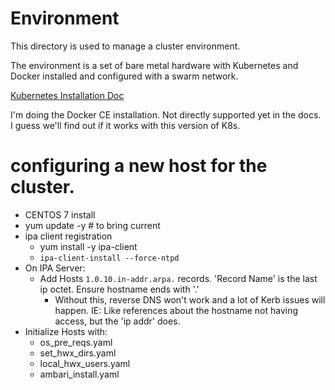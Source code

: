 # Environment

This directory is used to manage a cluster environment.

The environment is a set of bare metal hardware with Kubernetes and Docker installed and configured with a swarm network.


[Kubernetes Installation Doc](https://kubernetes.io/docs/setup/independent/install-kubeadm/)

I'm doing the Docker CE installation.  Not directly supported yet in the docs.  I guess we'll find out if it works with this version of K8s.


# configuring a new host for the cluster.

- CENTOS 7 install
- yum update -y # to bring current
- ipa client registration
    - yum install -y ipa-client
    - `ipa-client-install --force-ntpd`
- On IPA Server:
    - Add Hosts `1.0.10.in-addr.arpa.` records.  'Record Name' is the last ip octet.  Ensure hostname ends with '.'
        - Without this, reverse DNS won't work and a lot of Kerb issues will happen.  IE: Like references about the hostname not having access, but the 'ip addr' does.
- Initialize Hosts with:
    - os_pre_reqs.yaml
    - set_hwx_dirs.yaml
    - local_hwx_users.yaml
    - ambari_install.yaml        
        